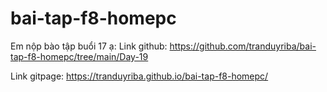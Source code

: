 # bai-tap-f8-homepc
Em nộp bào tập buổi 17 ạ:
Link github: https://github.com/tranduyriba/bai-tap-f8-homepc/tree/main/Day-19

Link gitpage: https://tranduyriba.github.io/bai-tap-f8-homepc/